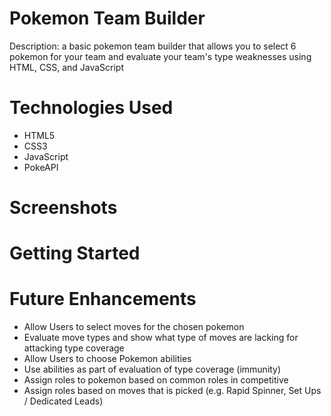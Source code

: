 # Pokemon Team Builder

Description: a basic pokemon team builder that allows you to select 6 pokemon for your team and evaluate your team's type weaknesses using HTML, CSS, and JavaScript


# Technologies Used

- HTML5
- CSS3
- JavaScript
- PokeAPI

# Screenshots

# Getting Started

# Future Enhancements

- Allow Users to select moves for the chosen pokemon
- Evaluate move types and show what type of moves are lacking for attacking type coverage
- Allow Users to choose Pokemon abilities
- Use abilities as part of evaluation of type coverage (immunity)
- Assign roles to pokemon based on common roles in competitive
- Assign roles based on moves that is picked (e.g. Rapid Spinner, Set Ups / Dedicated Leads)
